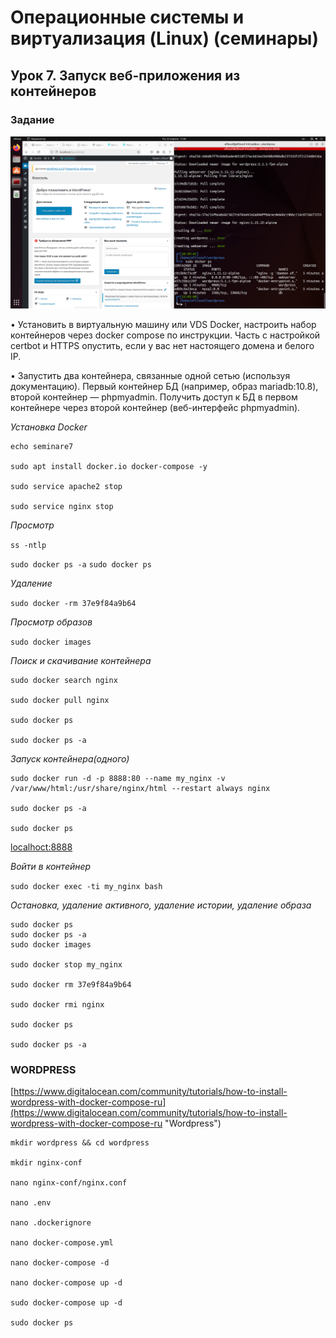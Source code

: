 # Операционные системы и виртуализация (Linux) (семинары)
## Урок 7. Запуск веб-приложения из контейнеров
### Задание

![](/pic/Homework07.png)


• Установить в виртуальную машину или VDS Docker, настроить набор контейнеров через docker compose по инструкции.
Часть с настройкой certbot и HTTPS опустить, если у вас нет настоящего домена и белого IP.

• Запустить два контейнера, связанные одной сетью (используя документацию).
Первый контейнер БД (например, образ mariadb:10.8), второй контейнер — phpmyadmin.
Получить доступ к БД в первом контейнере через второй контейнер (веб-интерфейс phpmyadmin).

_Установка Docker_


```
echo seminare7

sudo apt install docker.io docker-compose -y

sudo service apache2 stop

sudo service nginx stop
```

_Просмотр_

`ss -ntlp`

`sudo docker ps -a`
`sudo docker ps`

_Удаление_

`sudo docker -rm 37e9f84a9b64`

_Просмотр образов_

`sudo docker images`

_Поиск и скачивание контейнера_


```
sudo docker search nginx

sudo docker pull nginx

sudo docker ps

sudo docker ps -a
```

_Запуск контейнера(одного)_

```
sudo docker run -d -p 8888:80 --name my_nginx -v /var/www/html:/usr/share/nginx/html --restart always nginx

sudo docker ps -a

sudo docker ps
```

[localhoct:8888](localhoct:8888 "В браузере")

_Войти в контейнер_

`sudo docker exec -ti my_nginx bash`

_Остановка, удаление активного, удаление истории, удаление образа_

```
sudo docker ps
sudo docker ps -a
sudo docker images

sudo docker stop my_nginx

sudo docker rm 37e9f84a9b64

sudo docker rmi nginx

sudo docker ps

sudo docker ps -a
```

### WORDPRESS

[https://www.digitalocean.com/community/tutorials/how-to-install-wordpress-with-docker-compose-ru](https://www.digitalocean.com/community/tutorials/how-to-install-wordpress-with-docker-compose-ru "Wordpress")

```
mkdir wordpress && cd wordpress

mkdir nginx-conf

nano nginx-conf/nginx.conf

nano .env

nano .dockerignore

nano docker-compose.yml

nano docker-compose -d

nano docker-compose up -d

sudo docker-compose up -d

sudo docker ps
```
